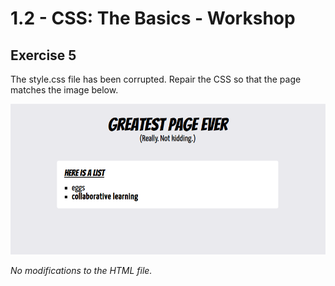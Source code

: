 # 1.2 - CSS: The Basics - Workshop

## Exercise 5

The style.css file has been corrupted. Repair the CSS so that the page matches the image below.

![exercise-5 goal](../../__lecture/assets/ex-5-goal.png)

_No modifications to the HTML file._
